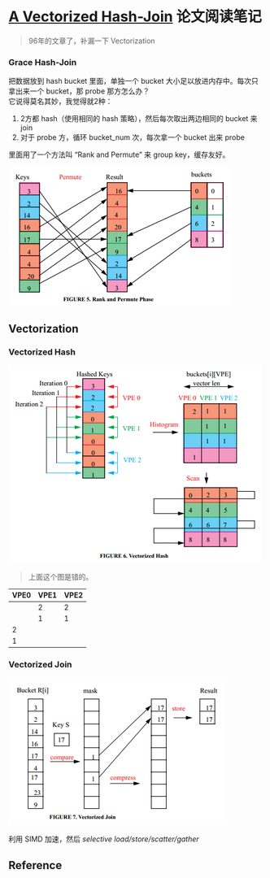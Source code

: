 # [A Vectorized Hash-Join](https://pdfs.semanticscholar.org/3fc2/7e335c054b3ea1e35565d0e8697092e895b6.pdf) 论文阅读笔记

> 96年的文章了，补漏一下 Vectorization

### Grace Hash-Join

把数据放到 hash bucket 里面，单独一个 bucket 大小足以放进内存中。每次只拿出来一个 bucket，那 probe 那方怎么办？   
它说得莫名其妙，我觉得就2种：   
1. 2方都 hash（使用相同的 hash 策略），然后每次取出两边相同的 bucket 来 join   
2. 对于 probe 方，循环 bucket_num 次，每次拿一个 bucket 出来 probe

里面用了一个方法叫 “Rank and Permute” 来 group key，缓存友好。

![](assets/rank_permute.png)


## Vectorization

### Vectorized Hash

![](assets/vectorized_hash.png)

> 上面这个图是错的。

| VPE0 | VPE1 | VPE2 |
| ------ | ------ | ------ |
|    | 2 | 2 |
|    | 1 | 1 |
| 2 |    |    |
| 1 |    |    |

### Vectorized Join

![](assets/vectorized_join.png)

利用 SIMD 加速，然后 *selective load/store/scatter/gather*


## Reference
